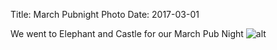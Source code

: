 Title: March Pubnight Photo
Date: 2017-03-01

We went to Elephant and Castle for our March Pub Night
![alt]({filename}/images/2017/pubnight-march.jpg)
